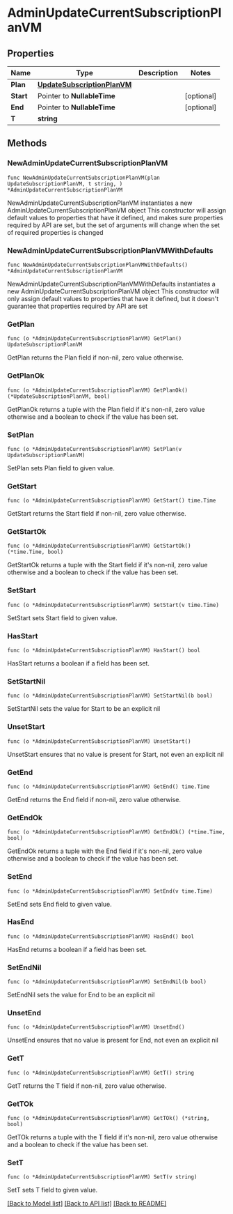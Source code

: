 # AdminUpdateCurrentSubscriptionPlanVM

## Properties

Name | Type | Description | Notes
------------ | ------------- | ------------- | -------------
**Plan** | [**UpdateSubscriptionPlanVM**](UpdateSubscriptionPlanVM.md) |  | 
**Start** | Pointer to **NullableTime** |  | [optional] 
**End** | Pointer to **NullableTime** |  | [optional] 
**T** | **string** |  | 

## Methods

### NewAdminUpdateCurrentSubscriptionPlanVM

`func NewAdminUpdateCurrentSubscriptionPlanVM(plan UpdateSubscriptionPlanVM, t string, ) *AdminUpdateCurrentSubscriptionPlanVM`

NewAdminUpdateCurrentSubscriptionPlanVM instantiates a new AdminUpdateCurrentSubscriptionPlanVM object
This constructor will assign default values to properties that have it defined,
and makes sure properties required by API are set, but the set of arguments
will change when the set of required properties is changed

### NewAdminUpdateCurrentSubscriptionPlanVMWithDefaults

`func NewAdminUpdateCurrentSubscriptionPlanVMWithDefaults() *AdminUpdateCurrentSubscriptionPlanVM`

NewAdminUpdateCurrentSubscriptionPlanVMWithDefaults instantiates a new AdminUpdateCurrentSubscriptionPlanVM object
This constructor will only assign default values to properties that have it defined,
but it doesn't guarantee that properties required by API are set

### GetPlan

`func (o *AdminUpdateCurrentSubscriptionPlanVM) GetPlan() UpdateSubscriptionPlanVM`

GetPlan returns the Plan field if non-nil, zero value otherwise.

### GetPlanOk

`func (o *AdminUpdateCurrentSubscriptionPlanVM) GetPlanOk() (*UpdateSubscriptionPlanVM, bool)`

GetPlanOk returns a tuple with the Plan field if it's non-nil, zero value otherwise
and a boolean to check if the value has been set.

### SetPlan

`func (o *AdminUpdateCurrentSubscriptionPlanVM) SetPlan(v UpdateSubscriptionPlanVM)`

SetPlan sets Plan field to given value.


### GetStart

`func (o *AdminUpdateCurrentSubscriptionPlanVM) GetStart() time.Time`

GetStart returns the Start field if non-nil, zero value otherwise.

### GetStartOk

`func (o *AdminUpdateCurrentSubscriptionPlanVM) GetStartOk() (*time.Time, bool)`

GetStartOk returns a tuple with the Start field if it's non-nil, zero value otherwise
and a boolean to check if the value has been set.

### SetStart

`func (o *AdminUpdateCurrentSubscriptionPlanVM) SetStart(v time.Time)`

SetStart sets Start field to given value.

### HasStart

`func (o *AdminUpdateCurrentSubscriptionPlanVM) HasStart() bool`

HasStart returns a boolean if a field has been set.

### SetStartNil

`func (o *AdminUpdateCurrentSubscriptionPlanVM) SetStartNil(b bool)`

 SetStartNil sets the value for Start to be an explicit nil

### UnsetStart
`func (o *AdminUpdateCurrentSubscriptionPlanVM) UnsetStart()`

UnsetStart ensures that no value is present for Start, not even an explicit nil
### GetEnd

`func (o *AdminUpdateCurrentSubscriptionPlanVM) GetEnd() time.Time`

GetEnd returns the End field if non-nil, zero value otherwise.

### GetEndOk

`func (o *AdminUpdateCurrentSubscriptionPlanVM) GetEndOk() (*time.Time, bool)`

GetEndOk returns a tuple with the End field if it's non-nil, zero value otherwise
and a boolean to check if the value has been set.

### SetEnd

`func (o *AdminUpdateCurrentSubscriptionPlanVM) SetEnd(v time.Time)`

SetEnd sets End field to given value.

### HasEnd

`func (o *AdminUpdateCurrentSubscriptionPlanVM) HasEnd() bool`

HasEnd returns a boolean if a field has been set.

### SetEndNil

`func (o *AdminUpdateCurrentSubscriptionPlanVM) SetEndNil(b bool)`

 SetEndNil sets the value for End to be an explicit nil

### UnsetEnd
`func (o *AdminUpdateCurrentSubscriptionPlanVM) UnsetEnd()`

UnsetEnd ensures that no value is present for End, not even an explicit nil
### GetT

`func (o *AdminUpdateCurrentSubscriptionPlanVM) GetT() string`

GetT returns the T field if non-nil, zero value otherwise.

### GetTOk

`func (o *AdminUpdateCurrentSubscriptionPlanVM) GetTOk() (*string, bool)`

GetTOk returns a tuple with the T field if it's non-nil, zero value otherwise
and a boolean to check if the value has been set.

### SetT

`func (o *AdminUpdateCurrentSubscriptionPlanVM) SetT(v string)`

SetT sets T field to given value.



[[Back to Model list]](../README.md#documentation-for-models) [[Back to API list]](../README.md#documentation-for-api-endpoints) [[Back to README]](../README.md)


